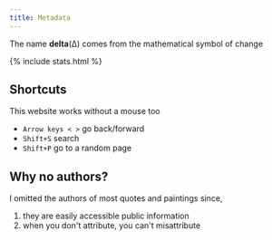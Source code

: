 ```yaml
---
title: Metadata
---
```


The name **delta**(Δ) comes from the mathematical symbol of change 

{% include stats.html  %}

## Shortcuts
This website works without a mouse too  

- `Arrow keys < >` go back/forward 
- `Shift+S` search
- `Shift+P` go to a random page 


## Why no authors? 
I omitted the authors of most quotes and paintings since, 
1. they are easily accessible public information
2. when you don't attribute, you can't misattribute


